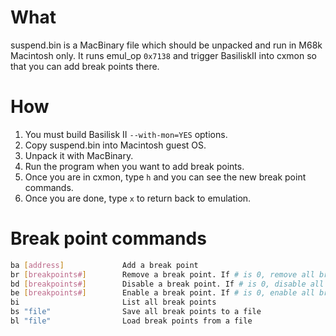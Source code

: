 # What
suspend.bin is a MacBinary file which should be unpacked and run in M68k Macintosh only. It runs emul_op `0x7138` and trigger BasiliskII into cxmon so that you can add break points there.

# How
1. You must build Basilisk II `--with-mon=YES` options.
1. Copy suspend.bin into Macintosh guest OS.
1. Unpack it with MacBinary.
1. Run the program when you want to add break points.
1. Once you are in cxmon, type `h` and you can see the new break point commands.
1. Once you are done, type `x` to return back to emulation.

# Break point commands

```bash
ba [address]             Add a break point
br [breakpoints#]        Remove a break point. If # is 0, remove all break points.
bd [breakpoints#]        Disable a break point. If # is 0, disable all break points.
be [breakpoints#]        Enable a break point. If # is 0, enable all break points.
bi                       List all break points
bs "file"                Save all break points to a file
bl "file"                Load break points from a file
```
